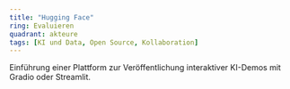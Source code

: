 ```yaml
---
title: "Hugging Face"
ring: Evaluieren
quadrant: akteure
tags: [KI und Data, Open Source, Kollaboration]
---
```


Einführung einer Plattform zur Veröffentlichung interaktiver KI-Demos mit Gradio oder Streamlit.
